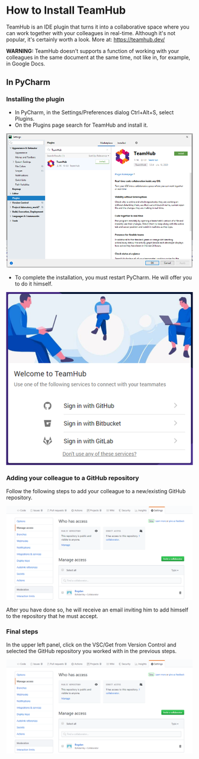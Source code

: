 # How to Install TeamHub

TeamHub is an IDE plugin that turns it into a collaborative space where you can work together with your colleagues in real-time. Although it's not popular, it's certainly worth a look. More at: https://teamhub.dev/

**WARNING:** TeamHub doesn't supports a function of working with your colleagues in the same document at the same time, not like in, for example, in Google Docs.

## In PyCharm

### Installing the plugin

* In PyCharm, in the Settings/Preferences dialog Ctrl+Alt+S, select Plugins.
* On the Plugins page search for TeamHub and install it.

![1](https://github.com/kenticent9/teamhub_guide/blob/master/images/1.png)

* To complete the installation, you must restart PyCharm. He will offer you to do it himself.

![2](https://github.com/kenticent9/teamhub_guide/blob/master/images/2.png)

### Adding your colleague to a GitHub repository

Follow the following steps to add your colleague to a new/existing GitHub repository.

![3](https://github.com/kenticent9/teamhub_guide/blob/master/images/4.png)

After you have done so, he will receive an email inviting him to add himself to the repository that he must accept.

### Final steps
In the upper left panel, click on the VSC/Get from Version Control and selected the GitHub repository you worked with in the previous steps.

![4](https://github.com/kenticent9/teamhub_guide/blob/master/images/4.png)
